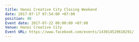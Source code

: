 ```yaml
---
title: Hanoi Creative City Closing Weekend
date: 2017-07-17 07:54:00 +07:00
position: 40
Event date: 2017-07-22 00:00:00 +07:00
Venue: Hanoi Creative City
Event URL: https://www.facebook.com/events/143014529610291/
---
```


